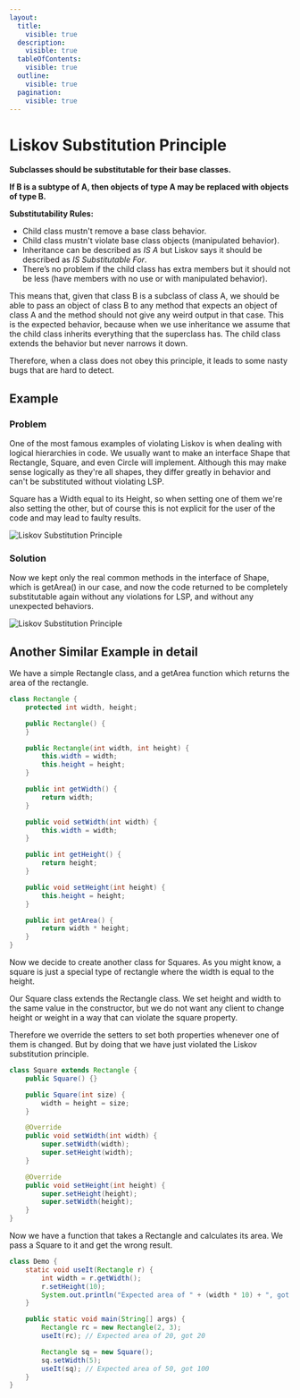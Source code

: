 ```yaml
---
layout:
  title:
    visible: true
  description:
    visible: true
  tableOfContents:
    visible: true
  outline:
    visible: true
  pagination:
    visible: true
---
```


# Liskov Substitution Principle

**Subclasses should be substitutable for their base classes.**

**If B is a subtype of A, then objects of type A may be replaced with objects of type B.**

**Substitutability Rules:**

* Child class mustn't remove a base class behavior.
* Child class mustn't violate base class objects (manipulated behavior).
* Inheritance can be described as _IS A_ but Liskov says it should be described as _IS Substitutable For_.
* There’s no problem if the child class has extra members but it should not be less (have members with no use or with manipulated behavior).

This means that, given that class B is a subclass of class A, we should be able to pass an object of class B to any method that expects an object of class A and the method should not give any weird output in that case. This is the expected behavior, because when we use inheritance we assume that the child class inherits everything that the superclass has. The child class extends the behavior but never narrows it down.

Therefore, when a class does not obey this principle, it leads to some nasty bugs that are hard to detect.

## Example

### Problem

One of the most famous examples of violating Liskov is when dealing with logical hierarchies in code. We usually want to make an interface Shape that Rectangle, Square, and even Circle will implement. Although this may make sense logically as they're all shapes, they differ greatly in behavior and can't be substituted without violating LSP.

Square has a Width equal to its Height, so when setting one of them we're also setting the other, but of course this is not explicit for the user of the code and may lead to faulty results.

![Liskov Substitution Principle](../imgs/Example-Liskov-Substitution-Principle.png)

### Solution

Now we kept only the real common methods in the interface of Shape, which is getArea() in our case, and now the code returned to be completely substitutable again without any violations for LSP, and without any unexpected behaviors.

![Liskov Substitution Principle](../imgs/solution-Liskov-Substitution-Principle.png)

## Another Similar Example in detail

We have a simple Rectangle class, and a getArea function which returns the area of the rectangle.

```java
class Rectangle {
	protected int width, height;

	public Rectangle() {
	}

	public Rectangle(int width, int height) {
		this.width = width;
		this.height = height;
	}

	public int getWidth() {
		return width;
	}

	public void setWidth(int width) {
		this.width = width;
	}

	public int getHeight() {
		return height;
	}

	public void setHeight(int height) {
		this.height = height;
	}

	public int getArea() {
		return width * height;
	}
}
```

Now we decide to create another class for Squares. As you might know, a square is just a special type of rectangle where the width is equal to the height.

Our Square class extends the Rectangle class. We set height and width to the same value in the constructor, but we do not want any client to change height or weight in a way that can violate the square property.

Therefore we override the setters to set both properties whenever one of them is changed. But by doing that we have just violated the Liskov substitution principle.

```java
class Square extends Rectangle {
	public Square() {}

	public Square(int size) {
		width = height = size;
	}

	@Override
	public void setWidth(int width) {
		super.setWidth(width);
		super.setHeight(width);
	}

	@Override
	public void setHeight(int height) {
		super.setHeight(height);
		super.setWidth(height);
	}
}
```

Now we have a function that takes a Rectangle and calculates its area. We pass a Square to it and get the wrong result.

```java
class Demo {
    static void useIt(Rectangle r) {
        int width = r.getWidth();
        r.setHeight(10);
        System.out.println("Expected area of " + (width * 10) + ", got " + r.getArea());
    }

    public static void main(String[] args) {
        Rectangle rc = new Rectangle(2, 3);
        useIt(rc); // Expected area of 20, got 20

        Rectangle sq = new Square();
        sq.setWidth(5);
        useIt(sq); // Expected area of 50, got 100
    }
}
```
